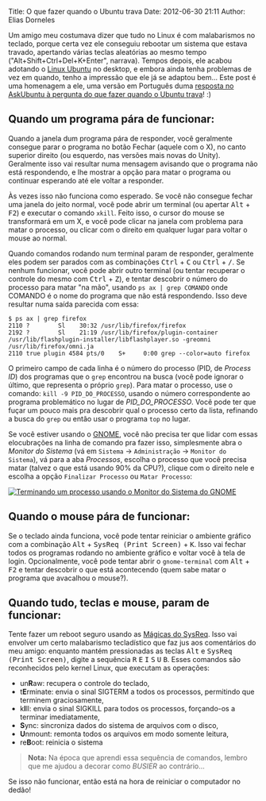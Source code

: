 Title: O que fazer quando o Ubuntu trava
Date: 2012-06-30 21:11
Author: Elias Dorneles

Um amigo meu costumava dizer que tudo no Linux é com malabarismos no
teclado, porque certa vez ele conseguiu rebootar um sistema que estava
travado, apertando várias teclas aleatórias ao mesmo tempo
("Alt+Shift+Ctrl+Del+K+Enter", narrava). Tempos depois, ele acabou
adotando o [Linux Ubuntu](http://www.ubuntu.com) no desktop, e embora
ainda tenha problemas de vez em quando, tenho a impressão que ele já se
adaptou bem... Este post é uma homenagem a ele, uma versão em Português
duma [resposta no AskUbuntu à pergunta do que fazer quando o Ubuntu
trava](http://askubuntu.com/questions/4408/what-should-i-do-when-ubuntu-freezes "AskUbuntu - What should I do when Ubuntu freezes")!
:)

Quando um programa pára de funcionar:
-------------------------------------

Quando a janela dum programa pára de responder, você geralmente consegue
parar o programa no botão Fechar (aquele com o X), no canto superior
direito (ou esquerdo, nas versões mais novas do Unity). Geralmente isso
vai resultar numa mensagem avisando que o programa não está respondendo,
e lhe mostrar a opção para matar o programa ou continuar esperando até
ele voltar a responder.

Às vezes isso não funciona como esperado. Se você não consegue fechar
uma janela do jeito normal, você pode abrir um terminal (ou apertar
<kbd>Alt</kbd> + <kbd>F2</kbd>) e executar o comando `xkill`. Feito
isso, o cursor do mouse se transformará em um X, e você pode clicar na
janela com problema para matar o processo, ou clicar com o direito em
qualquer lugar para voltar o mouse ao normal.

Quando comandos rodando num terminal param de responder, geralmente eles
podem ser parados com as combinações <kbd>Ctrl</kbd> + <kbd>C</kbd> ou
<kbd>Ctrl</kbd> + <kbd>/</kbd>. Se nenhum funcionar, você pode abrir
outro terminal (ou tentar recuperar o controle do mesmo com
<kbd>Ctrl</kbd> + <kbd>Z</kbd>), e tentar descobrir o número do processo
para matar "na mão", usando `ps ax | grep COMANDO` onde COMANDO é o nome
do programa que não está respondendo. Isso deve resultar numa saída
parecida com essa:  

    $ ps ax | grep firefox
    2110 ?        Sl    30:32 /usr/lib/firefox/firefox
    2192 ?        Sl    21:19 /usr/lib/firefox/plugin-container /usr/lib/flashplugin-installer/libflashplayer.so -greomni /usr/lib/firefox/omni.ja
    2110 true plugin 4584 pts/0    S+     0:00 grep --color=auto firefox

O primeiro campo de cada linha é o número do processo (PID, de *Process
ID*) dos programas que o `grep` encontrou na busca (você pode ignorar o
último, que representa o próprio `grep`). Para matar o processo, use o
comando: `kill -9 PID_DO_PROCESSO`, usando o número correspondente ao
programa problemático no lugar de *PID\_DO\_PROCESSO*. Você pode ter que
fuçar um pouco mais pra descobrir qual o processo certo da lista,
refinando a busca do `grep` ou então usar o programa `top` no lugar.

Se você estiver usando o [GNOME](http://www.gnome.org), você não precisa
ter que lidar com essas elocubrações na linha de comando pra fazer isso,
simplesmente abra o *Monitor do Sistema* (vá em `Sistema` →
`Administração` → `Monitor do Sistema`), vá para a aba *Processos*,
escolha o processo que você precisa matar (talvez o que está usando 90%
da CPU?), clique com o direito nele e escolha a opção
`Finalizar Processo` ou `Matar Processo`:

[![Terminando um processo usando o Monitor do Sistema do
GNOME](https://eljunior.files.wordpress.com/2012/06/matar_processo.png "GNOME - Monitor do Sistema")](https://eljunior.files.wordpress.com/2012/06/matar_processo.png)

Quando o mouse pára de funcionar:
---------------------------------

Se o teclado ainda funciona, você pode tentar reiniciar o ambiente
gráfico com a combinação <kbd>Alt</kbd> + <kbd>SysReq (Print
Screen)</kbd> + <kbd>K</kbd>. Isso vai fechar todos os programas rodando
no ambiente gráfico e voltar você à tela de login. Opcionalmente, você
pode tentar abrir o `gnome-terminal` com <kbd>Alt</kbd> + <kbd>F2</kbd>
e tentar descobrir o que está acontecendo (quem sabe matar o programa
que avacalhou o mouse?).

Quando tudo, teclas e mouse, param de funcionar:
------------------------------------------------

Tente fazer um reboot seguro usando as [Mágicas do
SysReq](http://jvflima.wordpress.com/2007/01/09/magicas-do-sysreq/ "Mágicas do SysReq").
Isso vai envolver um certo malabarismo tecladístico que faz jus aos
comentários do meu amigo: enquanto mantém pressionadas as teclas
<kbd>Alt</kbd> e <kbd>SysReq (Print Screen)</kbd>, digite a sequência
<kbd>R</kbd> <kbd>E</kbd> <kbd>I</kbd> <kbd>S</kbd> <kbd>U</kbd>
<kbd>B</kbd>. Esses comandos são reconhecidos pelo kernel Linux, que
executam as operações:

- un**R**aw:      recupera o controle do teclado,
- t**E**rminate:  envia o sinal SIGTERM a todos os processos, permitindo que terminem graciosamente,
- k**I**ll:      envia o sinal SIGKILL para todos os processos, forçando-os a terminar imediatamente,
- **S**ync:     sincroniza dados do sistema de arquivos com o disco,
- **U**nmount:  remonta todos os arquivos em modo somente leitura,
- re**B**oot:    reinicia o sistema

> **Nota:** Na época que aprendi essa sequência de comandos, lembro que me ajudou a decorar como *BUSIER* ao contrário...

Se isso não funcionar, então está na hora de reiniciar o computador no dedão!
